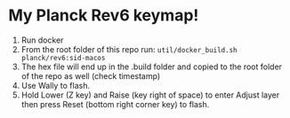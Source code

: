 # My Planck Rev6 keymap!

1. Run docker
2. From the root folder of this repo run: `util/docker_build.sh planck/rev6:sid-macos`
3. The hex file will end up in the .build folder and copied to the root folder of the repo as well (check timestamp)
4. Use Wally to flash.
5. Hold Lower (Z key) and Raise (key right of space) to enter Adjust layer then press Reset (bottom right corner key) to flash.